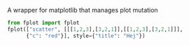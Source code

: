 A wrapper for matplotlib that manages plot mutation

``` python
from fplot import fplot
fplot(["scatter", [[[1,2,3],[3,2,1]],[[1,2,3],[3,2,1]]], 
      {"c": "red"}], style={"title": "Hej"})
```

